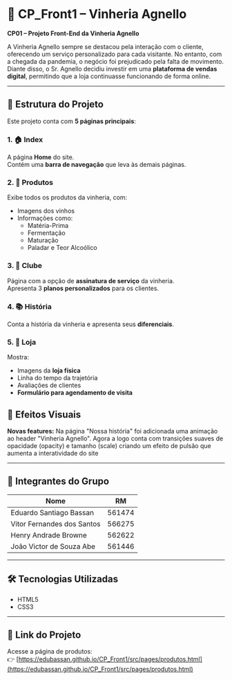 # 📄 CP_Front1 – Vinheria Agnello

**CP01 – Projeto Front-End da Vinheria Agnello**

A Vinheria Agnello sempre se destacou pela interação com o cliente, oferecendo um serviço personalizado para cada visitante. No entanto, com a chegada da pandemia, o negócio foi prejudicado pela falta de movimento. Diante disso, o Sr. Agnello decidiu investir em uma **plataforma de vendas digital**, permitindo que a loja continuasse funcionando de forma online.

---

## 📁 Estrutura do Projeto

Este projeto conta com **5 páginas principais**:

### 1. 🏠 Index
A página **Home** do site.  
Contém uma **barra de navegação** que leva às demais páginas.

### 2. 🍷 Produtos
Exibe todos os produtos da vinheria, com:
- Imagens dos vinhos
- Informações como:
  - Matéria-Prima
  - Fermentação
  - Maturação
  - Paladar e Teor Alcoólico

### 3. 📝 Clube
Página com a opção de **assinatura de serviço** da vinheria.  
Apresenta 3 **planos personalizados** para os clientes.

### 4. 📚 História
Conta a história da vinheria e apresenta seus **diferenciais**.

### 5. 🏪 Loja
Mostra:
- Imagens da **loja física**
- Linha do tempo da trajetória
- Avaliações de clientes
- **Formulário para agendamento de visita**

## 💫 Efeitos Visuais
**Novas features:**
Na página "Nossa história" foi adicionada uma animação ao header "Vinheria Agnello". Agora a logo conta com transições suaves de opacidade (opacity) e tamanho (scale) criando um efeito de pulsão que aumenta a interatividade do site

---

## 👥 Integrantes do Grupo

| Nome                        | RM       |
|-----------------------------|----------|
| Eduardo Santiago Bassan     | 561474   |
| Vitor Fernandes dos Santos  | 566275   |
| Henry Andrade Browne        | 562622   |
| João Victor de Souza Abe    | 561446   |

---

## 🛠️ Tecnologias Utilizadas

- HTML5  
- CSS3

---

## 🔗 Link do Projeto

Acesse a página de produtos:  
👉 [https://edubassan.github.io/CP_Front1/src/pages/produtos.html](https://edubassan.github.io/CP_Front1/src/pages/produtos.html)

